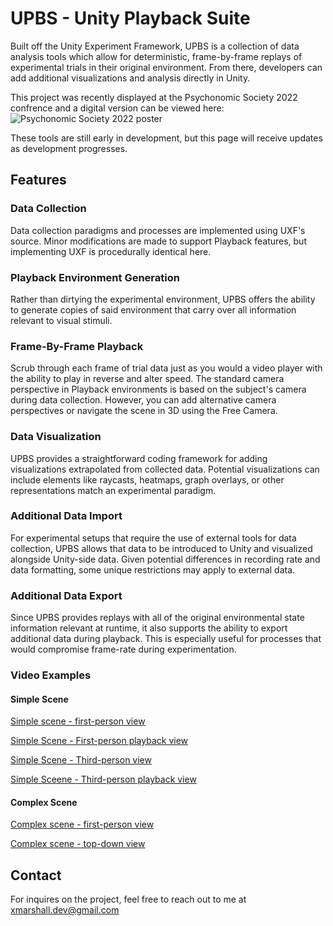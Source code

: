 # UPBS - Unity Playback Suite
Built off the Unity Experiment Framework, UPBS is a collection of data analysis tools which allow for deterministic, frame-by-frame replays of experimental trials in their original environment. From there, developers can add additional visualizations and analysis directly in Unity.

This project was recently displayed at the Psychonomic Society 2022 confrence and a digital version can be viewed here:
<img src="media/UPBS_Poster.png" alt="Psychonomic Society 2022 poster">

These tools are still early in development, but this page will receive updates as development progresses.

## Features

### Data Collection
Data collection paradigms and processes are implemented using UXF's source. Minor modifications are made to support Playback features, but implementing UXF is procedurally identical here.

### Playback Environment Generation
Rather than dirtying the experimental environment, UPBS offers the ability to generate copies of said environment that carry over all information relevant to visual stimuli.

### Frame-By-Frame Playback
Scrub through each frame of trial data just as you would a video player with the ability to play in reverse and alter speed. The standard camera perspective in Playback environments is based on the subject's camera during data collection. However, you can add alternative camera perspectives or navigate the scene in 3D using the Free Camera.

### Data Visualization
UPBS provides a straightforward coding framework for adding visualizations extrapolated from collected data. Potential visualizations can include elements like raycasts, heatmaps, graph overlays, or other representations match an experimental paradigm.

### Additional Data Import
For experimental setups that require the use of external tools for data collection, UPBS allows that data to be introduced to Unity and visualized alongside Unity-side data. Given potential differences in recording rate and data formatting, some unique restrictions may apply to external data.

### Additional Data Export
Since UPBS provides replays with all of the original environmental state information relevant at runtime, it also supports the ability to export additional data during playback. This is especially useful for processes that would compromise frame-rate during experimentation.

### Video Examples

#### Simple Scene

[Simple scene - first-person view](https://raw.githubusercontent.com/xmarshall39/unity-playback-suite/main/Videos/DemoVideo_FPReconstructed90FPS.mp4)

[Simple Scene - First-person playback view](https://raw.githubusercontent.com/xmarshall39/unity-playback-suite/main/Videos/DemoVideo_PlaybackFPOBS.mp4)

[Simple Scene - Third-person view](https://raw.githubusercontent.com/xmarshall39/unity-playback-suite/main/Videos/DemoVideo_TPReconstructed.mp4)

[Simple Sceene - Third-person playback view](https://raw.githubusercontent.com/xmarshall39/unity-playback-suite/main/Videos/DemoVideo_PlaybackTPOBS.mp4)

#### Complex Scene

[Complex scene - first-person view](https://raw.githubusercontent.com/xmarshall39/unity-playback-suite/main/Videos/Movie5.mp4)

[Complex scene - top-down view](https://raw.githubusercontent.com/xmarshall39/unity-playback-suite/main/Videos/Movie6.mp4)

## Contact
For inquires on the project, feel free to reach out to me at xmarshall.dev@gmail.com
